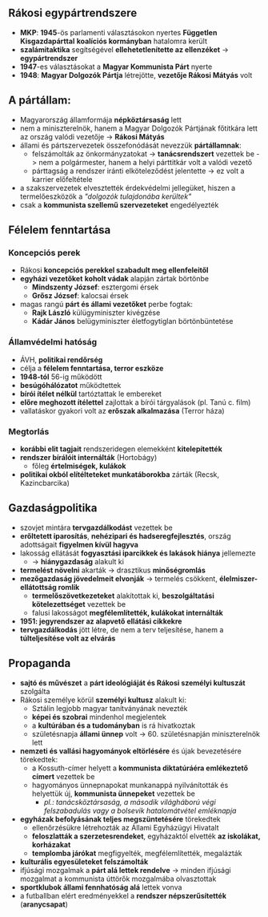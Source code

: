 ## Rákosi egypártrendszere
- **MKP**: **1945**-ös parlamenti választásokon nyertes **Független Kisgazdapárttal** **koalíciós kormányban** hatalomra került
- **szalámitaktika** segítségével **ellehetetlenítette az ellenzéket** -> **egypártrendszer**
- **1947**-es választásokat a **Magyar Kommunista Párt** nyerte
- **1948**: **Magyar Dolgozók Pártja** létrejötte, **vezetője Rákosi Mátyás** volt
## A pártállam:
- Magyarország államformája **népköztársaság** lett
- nem a miniszterelnök, hanem a Magyar Dolgozók Pártjának főtitkára lett az ország valódi vezetője -> **Rákosi Mátyás**
- állami és pártszervezetek összefonódását nevezzük **pártállamnak**:
	- felszámolták az önkormányzatokat -> **tanácsrendszert** vezettek be -> nem a polgármester, hanem a helyi párttitkár volt a valódi vezető
	- párttagság a rendszer iránti elköteleződést jelentette -> ez volt a karrier előfeltétele
- a szakszervezetek elvesztették érdekvédelmi jellegüket, hiszen a termelőeszközök a *"dolgozók tulajdonába kerültek"*
- csak a **kommunista szellemű szervezeteket** engedélyezték
## Félelem fenntartása
### Koncepciós perek
- Rákosi **koncepciós perekkel szabadult meg ellenfeleitől**
- **egyházi vezetőket** **koholt vádak** alapján zártak börtönbe
	- **Mindszenty József**: esztergomi érsek
	- **Grősz József**: kalocsai érsek
- magas rangú **párt és állami vezetőket** perbe fogtak:
	- **Rajk László** külügyminiszter kivégzése
	- **Kádár János** belügyminiszter életfogytiglan börtönbüntetése
### Államvédelmi hatóság
- ÁVH, **politikai rendőrség**
- célja a **félelem fenntartása, terror eszköze**
- **1948-tól** 56-ig működött
- **besúgóhálózatot** működtettek
- **bírói ítélet nélkül** tartóztattak le embereket
- **előre meghozott ítélettel** zajlottak a bírói tárgyalások (pl. Tanú c. film)
- vallatáskor gyakori volt az **erőszak alkalmazása** (Terror háza)
### Megtorlás
- **korábbi elit tagjait** rendszeridegen elemekként **kitelepítették**
- **rendszer bírálóit internálták** (Hortobágy)
	- főleg **értelmiségek, kulákok**
- **politikai okból elítélteteket munkatáborokba** zárták (Recsk, Kazincbarcika)
## Gazdaságpolitika
- szovjet mintára **tervgazdálkodást** vezettek be
- **erőltetett iparosítás**, **nehézipari és hadseregfejlesztés**, ország adottságait **figyelmen kívül hagyva**
- lakosság ellátását **fogyasztási iparcikkek és lakások hiánya** jellemezte 
	- -> **hiánygazdaság** alakult ki
- **termelést növelni** akarták -> drasztikus **minőségromlás**
- **mezőgazdaság jövedelmeit elvonják** -> termelés csökkent, **élelmiszer-ellátottság romlik**
	- **termelőszövetkezeteket** alakítottak ki, **beszolgáltatási kötelezettséget** vezettek be
	- falusi lakosságot **megfélemlítették, kulákokat internálták**
- **1951: jegyrendszer az alapvető ellátási cikkekre**
- **tervgazdálkodás** jött létre, de nem a terv teljesítése, hanem a **túlteljesítése volt az elvárás**
## Propaganda
- **sajtó és művészet** a **párt ideológiáját és Rákosi személyi kultuszát** szolgálta
- Rákosi személye körül **személyi kultusz** alakult ki:
	- Sztálin legjobb magyar tanítványának nevezték
	- **képei és szobrai** mindenhol megjelentek
	- a **kultúrában és a tudományban** is rá hivatkoztak
	- születésnapja **állami ünnep** volt -> 60. születésnapján miniszterelnök lett
- **nemzeti és vallási hagyományok eltörlésére** és újak bevezetésére törekedtek:
	- a Kossuth-címer helyett a **kommunista diktatúráéra emlékeztető címert** vezettek be
	- hagyományos ünnepnapokat munkanappá nyilvánították és helyettük új, **kommunista ünnepeket** vezettek be
		- *pl.: tanácsköztársaság, a második világháború végi felszabadulás vagy a bolsevik hatalomátvétel emléknapja*
- **egyházak befolyásának teljes megszüntetésére** törekedtek
	- ellenőrzésükre létrehozták az Állami Egyházügyi Hivatalt
	- **feloszlatták a szerzetesrendeket**, egyházaktól elvették **az iskolákat, korházakat**
	- **templomba járókat** megfigyelték, megfélemlítették, megalázták
- **kulturális egyesületeket felszámolták**
- ifjúsági mozgalmak a **párt alá lettek rendelve** -> minden ifjúsági mozgalmat a kommunista úttörők mozgalmába olvasztottak
- **sportklubok állami fennhatóság alá** lettek vonva
- a futballban elért eredményekkel a **rendszer népszerűsítették** (**aranycsapat**)